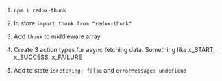 1. `npm i redux-thunk`

2. In store `import thunk from "redux-thunk"`

3. Add `thunk` to middleware array

4. Create 3 action types for async fetching data. Something like x_START, x_SUCCESS, x_FAILURE

5. Add to state `isFetching: false` and `errorMessage: undefiend`
